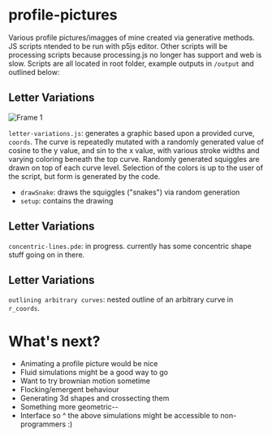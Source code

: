 # profile-pictures
Various profile pictures/imagges of mine created via generative methods. JS scripts ntended to be run with p5js editor. Other scripts will be processing scripts because processing.js no longer has support and web is slow. Scripts are all located in root folder, example outputs in `/output` and outlined below: 

## Letter Variations
![Frame 1](https://user-images.githubusercontent.com/45301066/203423277-93ddcd7b-d0ef-43e3-ac9e-b55a239760a0.png)


`letter-variations.js`: generates a graphic based upon a provided curve, `coords`. The curve is repeatedly mutated with a randomly generated value of cosine to the y value, and sin to the x value, with various stroke widths and varying coloring beneath the top curve. Randomly generated squiggles are drawn on top of each curve level. Selection of the colors is up to the user of the script, but form is generated by the code. 
  - `drawSnake`: draws the squiggles ("snakes") via random generation 
  - `setup`: contains the drawing 

## Letter Variations
`concentric-lines.pde`: in progress. currently has some concentric shape stuff going on in there. 

## Letter Variations
`outlining arbitrary curves`: nested outline of an arbitrary curve in `r_coords`. 


# What's next?
- Animating a profile picture would be nice 
- Fluid simulations might be a good way to go
- Want to try brownian motion sometime
- Flocking/emergent behaviour 
- Generating 3d shapes and crossecting them 
- Something more geometric-- 
- Interface so ^ the above simulations might be accessible to non-programmers :) 
